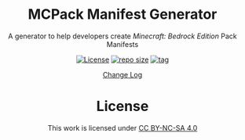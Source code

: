 <div align="center">

# MCPack Manifest Generator
A generator to help developers create *Minecraft: Bedrock Edition* Pack Manifests

[![License](https://img.shields.io/badge/License-CC_BY--NC--SA_4.0-defalut?style=social&logo=creativecommons)](https://creativecommons.org/licenses/by-nc-sa/4.0/) [![repo size](https://img.shields.io/github/repo-size/XiaozhiSans/mcpack-manifest-generator?style=social&logo=github)](./) [![tag](https://img.shields.io/github/v/tag/XiaozhiSans/mcpack-manifest-generator?include_prereleases&sort=date&style=social&logo=github)](./)

[Change Log](./changes)

# License
This work is licensed under [CC BY-NC-SA 4.0](https://creativecommons.org/licenses/by-nc-sa/4.0/)

</div>
